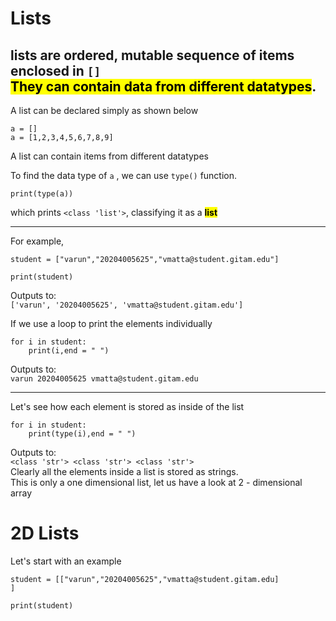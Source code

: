 # Lists
lists are ordered, mutable sequence of items enclosed in `[]` <br>
<mark>They can contain data from different datatypes</mark>.
---

A list can be declared simply as shown below <br>
```
a = [] 
a = [1,2,3,4,5,6,7,8,9]
```
A list can contain items from different datatypes<br>

To find the data type of `a` , we can use `type()` function.
```
print(type(a))
```
which prints `<class 'list'>`, classifying it as a <mark> **list</mark>**

---

For example, <br>
``` 
student = ["varun","20204005625","vmatta@student.gitam.edu"]

print(student)
```
Outputs to: <br>
`['varun', '20204005625', 'vmatta@student.gitam.edu']`

If we use a loop to print the elements individually 
```
for i in student:
    print(i,end = " ")
```
Outputs to:<br>
`varun
20204005625
vmatta@student.gitam.edu`

---
Let's see how each element is stored as inside of the list
```
for i in student:
    print(type(i),end = " ")
```
Outputs to: <br>
`<class 'str'>
<class 'str'>
<class 'str'>`
<br>Clearly all the elements inside a list is stored as strings.
<br> This is only a one dimensional list, let us have a look at 2 - dimensional array

# 2D Lists
Let's start with an example 
```
student = [["varun","20204005625","vmatta@student.gitam.edu]
]

print(student)
```